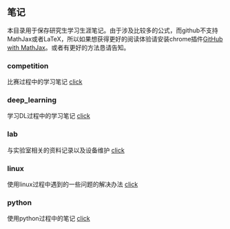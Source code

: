 ## 笔记

本目录用于保存研究生学习生涯笔记。由于涉及比较多的公式，而github不支持MathJax或者LaTeX，所以如果想获得更好的阅读体验请安装chrome插件[GitHub with MathJax](https://chrome.google.com/webstore/detail/github-with-mathjax/ioemnmodlmafdkllaclgeombjnmnbima)。或者有更好的方法恳请告知。

### competition

比赛过程中的学习笔记 [click](./competition)

### deep_learning

学习DL过程中的学习笔记 [click](./deep_learning)

### lab

与实验室相关的资料记录以及设备维护 [click](./lab)

### linux

使用linux过程中遇到的一些问题的解决办法 [click](./linux)

### python

使用python过程中的笔记 [click](./python)

